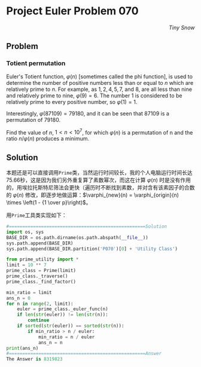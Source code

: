 # Project Euler	Problem 070

<p align="right"><i>Tiny Snow</i></p>



## Problem

### Totient permutation

Euler's Totient function, $φ(n)$ [sometimes called the phi function], is used to determine the number of positive numbers less than or equal to $n$ which are relatively prime to $n$. For example, as $1, 2, 4, 5, 7$, and $8$, are all less than nine and relatively prime to nine, $φ(9)=6$.
The number 1 is considered to be relatively prime to every positive number, so $φ(1)=1$.

Interestingly, $φ(87109)=79180$, and it can be seen that $87109$ is a permutation of $79180$.

Find the value of $n$, $1 < n < 10^7$, for which $φ(n)$ is a permutation of n and the ratio $n/φ(n)$ produces a minimum.



## Solution

本题还是可以直接调用`Prime`类，当然运行时间较长，我的个人电脑运行时间长达75.66秒，这是因为我们另外重复算了素数幂次，而这在计算 $\varphi(n)$ 时是没有作用的，用埃拉托斯特尼筛法会更快（遍历时不断找到素数，并对含有该素因子的合数的 $\varphi(n)$ 修改，即逐步地做运算：$\varphi_{new}(n) = \varphi_{origin}(n) \times \left(1 - {1 \over  p}\right)$。

用`Prime`工具类实现如下：

```python
#===================================================Solution
import os, sys
BASE_DIR = os.path.dirname(os.path.abspath(__file__))
sys.path.append(BASE_DIR)
sys.path.append(BASE_DIR.partition('P070')[0] + 'Utility Class')

from prime_utility import *
limit = 10 ** 7
prime_class = Prime(limit)
prime_class._traverse()
prime_class._find_factor()

min_ratio = limit
ans_n = 0
for n in range(2, limit):
    euler = prime_class._euler_func(n)
    if len(str(euler)) != len(str(n)):
        continue
    if sorted(str(euler)) == sorted(str(n)):
        if min_ratio > n / euler:
            min_ratio = n / euler
            ans_n = n
print(ans_n)
#===================================================Answer
The Answer is 8319823
```

